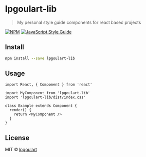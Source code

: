 # lpgoulart-lib

> My personal style guide components for react based projects

[![NPM](https://img.shields.io/npm/v/lpgoulart-lib.svg)](https://www.npmjs.com/package/lpgoulart-lib) [![JavaScript Style Guide](https://img.shields.io/badge/code_style-standard-brightgreen.svg)](https://standardjs.com)

## Install

```bash
npm install --save lpgoulart-lib
```

## Usage

```tsx
import React, { Component } from 'react'

import MyComponent from 'lpgoulart-lib'
import 'lpgoulart-lib/dist/index.css'

class Example extends Component {
  render() {
    return <MyComponent />
  }
}
```

## License

MIT © [lpgoulart](https://github.com/lpgoulart)
